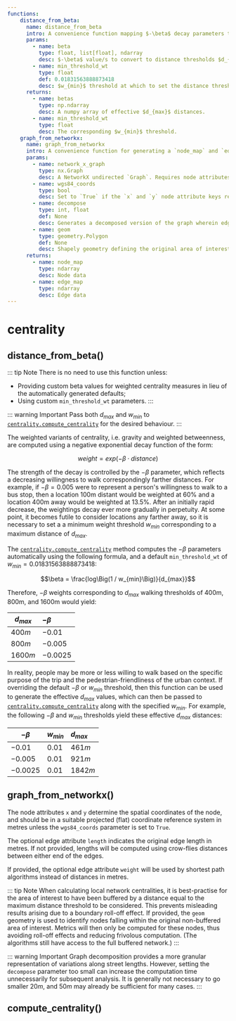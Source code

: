 ```yaml
---
functions:
    distance_from_beta:
      name: distance_from_beta
      intro: A convenience function mapping $-\beta$ decay parameters to equivalent $d_{max}$ distance thresholds.
      params:
        - name: beta
          type: float, list[float], ndarray
          desc: $-\beta$ value/s to convert to distance thresholds $d_{max}$.
        - name: min_threshold_wt
          type: float
          def: 0.01831563888873418
          desc: $w_{min}$ threshold at which to set the distance threshold $d_{max}$.
      returns:
        - name: betas
          type: np.ndarray
          desc: A numpy array of effective $d_{max}$ distances.
        - name: min_threshold_wt
          type: float
          desc: The corresponding $w_{min}$ threshold.
    graph_from_networkx:
      name: graph_from_networkx
      intro: A convenience function for generating a `node_map` and `edge_map` from a [NetworkX](https://networkx.github.io/documentation/networkx-1.10/index.html) undirected Graph, which can then be passed to [`centrality.compute_centrality`](#compute-centrality).
      params:
        - name: network_x_graph
          type: nx.Graph
          desc: A NetworkX undirected `Graph`. Requires node attributes `x` and `y` for spatial coordinates and accepts optional `length` and `weight` edge attributes. See notes.
        - name: wgs84_coords
          type: bool
          desc: Set to `True` if the `x` and `y` node attribute keys reference [`WGS84`](https://epsg.io/4326) lng, lat values instead of a projected coordinate system.
        - name: decompose
          type: int, float
          def: None
          desc: Generates a decomposed version of the graph wherein edges are broken into smaller sections no longer than the specified distance in metres.
        - name: geom
          type: geometry.Polygon
          def: None
          desc: Shapely geometry defining the original area of interest. Recommended for avoidance of boundary roll-off in computed metrics.
      returns:
        - name: node_map
          type: ndarray
          desc: Node data
        - name: edge_map
          type: ndarray
          desc: Edge data
---
```


<RenderMath></RenderMath>


centrality <Chip text="beta" :important="true"/>
==========


distance\_from\_beta() <Chip text="0.1.12+"/>
----------------------

<DisplayFunction :func='$page.frontmatter.functions["distance_from_beta"]'></DisplayFunction>

::: tip Note
There is no need to use this function unless:

- Providing custom beta values for weighted centrality measures in lieu of the automatically generated defaults;
- Using custom `min_threshold_wt` parameters.
:::

::: warning Important
Pass both $d_{max}$ and $w_{min}$ to [`centrality.compute_centrality`](#compute-centrality) for the desired behaviour.
:::

The weighted variants of centrality, i.e. gravity and weighted betweenness, are computed using a negative exponential decay function of the form:

$$weight = exp(-\beta \cdot distance)$$

The strength of the decay is controlled by the $-\beta$ parameter, which reflects a decreasing willingness to walk correspondingly farther distances.
For example, if $-\beta=0.005$ were to represent a person's willingness to walk to a bus stop, then a location 100m distant would be weighted at 60% and a location 400m away would be weighted at 13.5%. After an initially rapid decrease, the weightings decay ever more gradually in perpetuity. At some point, it becomes futile to consider locations any farther away, so it is necessary to set a a minimum weight threshold $w_{min}$ corresponding to a maximum distance of $d_{max}$.

The [`centrality.compute_centrality`](#compute-centrality) method computes the $-\beta$ parameters automatically using the following formula, and a default `min_threshold_wt` of $w_{min}=0.01831563888873418$:

$$\beta = \frac{log\Big(1 / w_{min}\Big)}{d_{max}}$$

Therefore, $-\beta$ weights corresponding to $d_{max}$ walking thresholds of 400m, 800m, and 1600m would yield:

| $d_{max}$ | $-\beta$ |
|-----------|:----------|
| $400m$ | $-0.01$ |
| $800m$ | $-0.005$ |
| $1600m$ | $-0.0025$ |

In reality, people may be more or less willing to walk based on the specific purpose of the trip and the pedestrian-friendliness of the urban context. If overriding the default $-\beta$ or $w_{min}$ threshold, then this function can be used to generate the effective $d_{max}$ values, which can then be passed to [`centrality.compute_centrality`](#compute-centrality) along with the specified $w_{min}$. For example, the following $-\beta$ and $w_{min}$ thresholds yield these effective $d_{max}$ distances:

| $-\beta$ | $w_{min}$ | $d_{max}$ |
|----------|:----------|:----------|
| $-0.01$ | $0.01$ | $461m$ |
| $-0.005$ | $0.01$ | $921m$ |
| $-0.0025$ | $0.01$ | $1842m$ |


graph\_from\_networkx()
-----------------------

<DisplayFunction :func='$page.frontmatter.functions["graph_from_networkx"]'></DisplayFunction>

The node attributes `x` and `y` determine the spatial coordinates of the node, and should be in a suitable projected (flat) coordinate reference system in metres unless the `wgs84_coords` parameter is set to `True`.

The optional edge attribute `length` indicates the original edge length in metres. If not provided, lengths will be computed using crow-flies distances between either end of the edges.

If provided, the optional edge attribute `weight` will be used by shortest path algorithms instead of distances in metres.

::: tip Note
When calculating local network centralities, it is best-practise for the area of interest to have been buffered by a distance equal to the maximum distance threshold to be considered. This prevents misleading results arising due to a boundary roll-off effect. If provided, the `geom` geometry is used to identify nodes falling within the original non-buffered area of interest. Metrics will then only be computed for these nodes, thus avoiding roll-off effects and reducing frivolous computation. (The algorithms still have access to the full buffered network.)
:::

::: warning Important
Graph decomposition provides a more granular representation of variations along street lengths. However, setting the `decompose` parameter too small can increase the computation time unnecessarily for subsequent analysis. It is generally not necessary to go smaller $20m$, and $50m$ may already be sufficient for many cases.
:::


compute\_centrality()
---------------------

